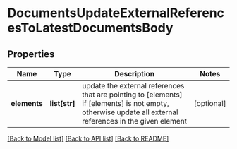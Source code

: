 # DocumentsUpdateExternalReferencesToLatestDocumentsBody

## Properties
Name | Type | Description | Notes
------------ | ------------- | ------------- | -------------
**elements** | **list[str]** | update the external references that are pointing to [elements] if [elements] is not empty,                                        otherwise update all external references in the given element | [optional] 

[[Back to Model list]](../README.md#documentation-for-models) [[Back to API list]](../README.md#documentation-for-api-endpoints) [[Back to README]](../README.md)


